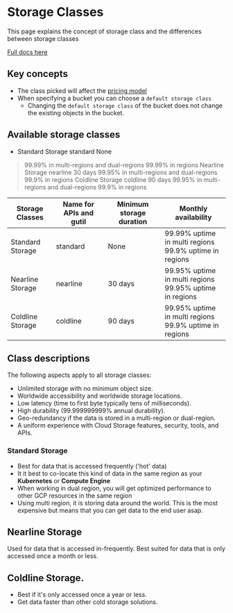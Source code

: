 # Storage Classes

This page explains the concept of storage class and the differences between storage classes

[Full docs here](https://cloud.google.com/storage/docs/storage-classes)

## Key concepts
* The class picked will affect the [pricing model](https://cloud.google.com/storage/pricing)
* When specifying a bucket you can choose a `default storage class`
    * Changing the `default storage class` of the bucket does not change the existing objects in the bucket.

## Available storage classes
* Standard Storage	standard	None	
>99.99% in multi-regions and dual-regions
99.99% in regions
Nearline Storage	nearline	30 days	
99.95% in multi-regions and dual-regions
99.9% in regions
Coldline Storage	coldline	90 days	
99.95% in multi-regions and dual-regions
99.9% in regions


|Storage Classes|Name for APIs and gutil|Minimum storage duration|Monthly availability|
|--------|-------|-----|----|
|Standard Storage|standard|None|99.99% uptime in multi regions<br> 99.9% uptime in regions|
|Nearline Storage|nearline|30 days|99.95% uptime in multi regions<br> 99.95% uptime in regions|
|Coldline Storage|coldline|90 days|99.95% uptime in multi regions<br> 99.9% uptime in regions|


## Class descriptions
The following aspects apply to all storage classes:

* Unlimited storage with no minimum object size.
* Worldwide accessibility and worldwide storage locations.
* Low latency (time to first byte typically tens of milliseconds).
* High durability (99.999999999% annual durability).
* Geo-redundancy if the data is stored in a multi-region or dual-region.
* A uniform experience with Cloud Storage features, security, tools, and APIs.


### Standard Storage
* Best for data that is accessed frequently ('hot' data)
* It it best to co-locate this kind of data in the same region as your **Kubernetes** or **Compute Engine**
* When working in dual region, you will get optimized performance to other GCP resources in the same region
* Using multi region, it is storing data around the world. This is the most expensive but means that you can get data to the end user asap.

## Nearline Storage
Used for data that is accessed in-frequently. Best suited for data that is only accessed once a month or less.

## Coldline Storage.
* Best if it's only accessed once a year or less.
* Get data faster than other cold storage solutions.
